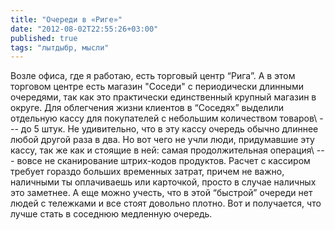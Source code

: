 ```yaml
---
title: "Очереди в «Риге»"
date: "2012-08-02T22:55:26+03:00"
published: true
tags: "лытдыбр, мысли"
---
```


Возле офиса, где я работаю, есть торговый центр “Рига”. А в этом торговом центре есть магазин "Соседи" с периодически
длинными очередями, так как это практически единственный крупный магазин в округе. Для облегчения жизни клиентов в
“Соседях” выделили отдельную кассу для покупателей с небольшим количеством товаров\ --- до 5 штук. Не удивительно,
что в эту кассу очередь обычно длиннее любой другой раза в два. Но вот чего не учли люди, придумавшие эту кассу, так же
как и стоящие в ней: самая продолжительная операция\ --- вовсе не сканирование штрих-кодов продуктов.
Расчет с кассиром требует гораздо больших временных затрат, причем не важно, наличными ты оплачиваешь или карточкой,
просто в случае наличных это заметнее. А еще можно учесть, что в этой “быстрой” очереди нет людей с тележками и все
стоят довольно плотно. Вот и получается, что лучше стать в соседнюю медленную очередь.
